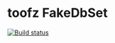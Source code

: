 # toofz FakeDbSet

[![Build status](https://ci.appveyor.com/api/projects/status/98pkwf0widrj9vf1/branch/master?svg=true)](https://ci.appveyor.com/project/leonard-thieu/fakedbset/branch/master)